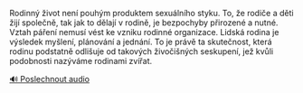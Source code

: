
Rodinný život není pouhým produktem sexuálního styku. To, že rodiče a děti žijí společně, tak jak to dělají v rodině, je bezpochyby přirozené a nutné. Vztah páření nemusí vést ke vzniku rodinné organizace. Lidská rodina je výsledek myšlení, plánování a jednání. To je právě ta skutečnost, která rodinu podstatně odlišuje od takových živočišných seskupení, jež kvůli podobnosti nazýváme rodinami zvířat.

[🔊 Poslechnout audio](/data/7-paragraphs/audio/chapter_37/para_002-Rodinn-ivot-nen-pouhm-produktem-sexulnho-sty.mp3)
